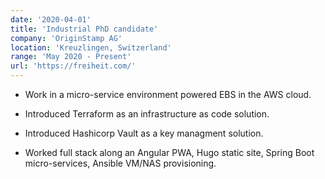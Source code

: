```yaml
---
date: '2020-04-01'
title: 'Industrial PhD candidate'
company: 'OriginStamp AG'
location: 'Kreuzlingen, Switzerland'
range: 'May 2020 - Present'
url: 'https://freiheit.com/'
---
```


- Work in a micro-service environment powered EBS in the AWS cloud.

- Introduced Terraform as an infrastructure as code solution.

- Introduced Hashicorp Vault as a key managment solution.

- Worked full stack along an Angular PWA, Hugo static site, Spring Boot micro-services, Ansible VM/NAS provisioning.
